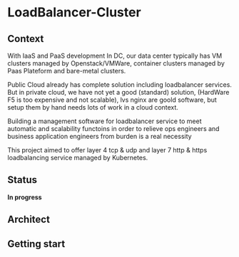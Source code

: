 # LoadBalancer-Cluster

## Context

With IaaS and PaaS development In DC, our data center typically has VM clusters managed by Openstack/VMWare, container clusters managed by Paas Plateform and bare-metal clusters. 

Public Cloud already has complete solution including loadbalancer services. But in private cloud, we have not yet a good (standard) solution, (HardWare F5 is too expensive and not scalable), lvs nginx are goold software, but setup them by hand needs lots of work in a cloud context. 

Building a management software for loadbalancer service to meet automatic and scalability functoins in order to relieve ops engineers and business application engineers from burden is a real necessity 

This project aimed to offer layer 4 tcp & udp and layer 7 http & https loadbalancing service managed by Kubernetes.

## Status

**In progress**

## Architect


## Getting start
